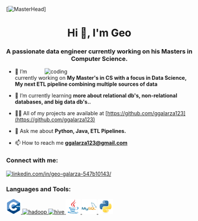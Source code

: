 [![MasterHead]([https://1.bp.blogspot.com/-7A4WynwLsM...](https://www.un.org/sites/un2.un.org/files/styles/large-article-image-style-16-9/public/field/image/1594842639.8507.jpg))]
<h1 align="center">Hi 👋, I'm Geo</h1>
<h3 align="center">A passionate data engineer currently working on his Masters in Computer Science.</h3>
<img align="right" alt="coding" width="400" src="https://www.un.org/sites/un2.un.org/files/styles/large-article-image-style-16-9/public/field/image/1594842639.8507.jpg">

- 🔭 I’m currently working on **My Master's in CS with a focus in Data Science, My next ETL pipeline combining multiple sources of data**

- 🌱 I’m currently learning **more about relational db's, non-relational databases, and big data db's..**

- 👨‍💻 All of my projects are available at [https://github.com/ggalarza123](https://github.com/ggalarza123)

- 💬 Ask me about **Python, Java, ETL Pipelines.**

- 📫 How to reach me **ggalarza123@gmail.com**

<h3 align="left">Connect with me:</h3>
<p align="left">
<a href="https://linkedin.com/in/geo-galarza-547b10143/" target="blank"><img align="center" src="https://raw.githubusercontent.com/rahuldkjain/github-profile-readme-generator/master/src/images/icons/Social/linked-in-alt.svg" alt="linkedin.com/in/geo-galarza-547b10143/" height="30" width="40" /></a>
</p>

<h3 align="left">Languages and Tools:</h3>
<p align="left"> <a href="https://www.w3schools.com/cpp/" target="_blank" rel="noreferrer"> <img src="https://raw.githubusercontent.com/devicons/devicon/master/icons/cplusplus/cplusplus-original.svg" alt="cplusplus" width="40" height="40"/> </a> <a href="https://hadoop.apache.org/" target="_blank" rel="noreferrer"> <img src="https://www.vectorlogo.zone/logos/apache_hadoop/apache_hadoop-icon.svg" alt="hadoop" width="40" height="40"/> </a> <a href="https://hive.apache.org/" target="_blank" rel="noreferrer"> <img src="https://www.vectorlogo.zone/logos/apache_hive/apache_hive-icon.svg" alt="hive" width="40" height="40"/> </a> <a href="https://www.java.com" target="_blank" rel="noreferrer"> <img src="https://raw.githubusercontent.com/devicons/devicon/master/icons/java/java-original.svg" alt="java" width="40" height="40"/> </a> <a href="https://www.mysql.com/" target="_blank" rel="noreferrer"> <img src="https://raw.githubusercontent.com/devicons/devicon/master/icons/mysql/mysql-original-wordmark.svg" alt="mysql" width="40" height="40"/> </a> <a href="https://www.python.org" target="_blank" rel="noreferrer"> <img src="https://raw.githubusercontent.com/devicons/devicon/master/icons/python/python-original.svg" alt="python" width="40" height="40"/> </a> </p>


